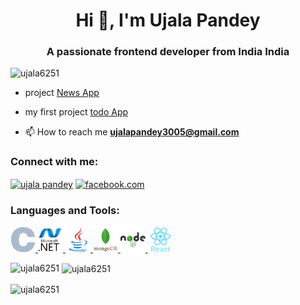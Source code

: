 <h1 align="center">Hi 👋, I'm Ujala Pandey</h1>
<h3 align="center">A passionate frontend developer from India India</h3>

<p align="left"> <img src="https://komarev.com/ghpvc/?username=ujala6251&label=Profile%20views&color=0e75b6&style=flat" alt="ujala6251" /> </p>

- project [News App](heartfelt-squirrel-376649.netlify.app)

- my first project [todo App](https://github.com/Ujala6251/React.js-)

- 📫 How to reach me **ujalapandey3005@gmail.com**

<h3 align="left">Connect with me:</h3>
<p align="left">
<a href="https://linkedin.com/in/ujala pandey" target="blank"><img align="center" src="https://raw.githubusercontent.com/rahuldkjain/github-profile-readme-generator/master/src/images/icons/Social/linked-in-alt.svg" alt="ujala pandey" height="30" width="40" /></a>
<a href="https://fb.com/muskan pandey" target="blank"><img align="center" src="https://www.facebook.com/muskan.pandey.998411" alt="facebook.com" height="30" width="40" /></a>
</p>

<h3 align="left">Languages and Tools:</h3>
<p align="left"> <a href="https://www.cprogramming.com/" target="_blank" rel="noreferrer"> <img src="https://raw.githubusercontent.com/devicons/devicon/master/icons/c/c-original.svg" alt="c" width="40" height="40"/> </a> <a href="https://dotnet.microsoft.com/" target="_blank" rel="noreferrer"> <img src="https://raw.githubusercontent.com/devicons/devicon/master/icons/dot-net/dot-net-original-wordmark.svg" alt="dotnet" width="40" height="40"/> </a> <a href="https://www.java.com" target="_blank" rel="noreferrer"> <img src="https://raw.githubusercontent.com/devicons/devicon/master/icons/java/java-original.svg" alt="java" width="40" height="40"/> </a> <a href="https://www.mongodb.com/" target="_blank" rel="noreferrer"> <img src="https://raw.githubusercontent.com/devicons/devicon/master/icons/mongodb/mongodb-original-wordmark.svg" alt="mongodb" width="40" height="40"/> </a> <a href="https://nodejs.org" target="_blank" rel="noreferrer"> <img src="https://raw.githubusercontent.com/devicons/devicon/master/icons/nodejs/nodejs-original-wordmark.svg" alt="nodejs" width="40" height="40"/> </a> <a href="https://reactjs.org/" target="_blank" rel="noreferrer"> <img src="https://raw.githubusercontent.com/devicons/devicon/master/icons/react/react-original-wordmark.svg" alt="react" width="40" height="40"/> </a> </p>

<p><img align="left" src="https://github-readme-stats.vercel.app/api/top-langs?username=ujala6251&show_icons=true&locale=en&layout=compact" alt="ujala6251" /></p>

<p>&nbsp;<img align="center" src="https://github-readme-stats.vercel.app/api?username=ujala6251&show_icons=true&locale=en" alt="ujala6251" /></p>

<p><img align="center" src="https://github-readme-streak-stats.herokuapp.com/?user=ujala6251&" alt="ujala6251" /></p>

